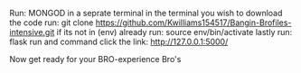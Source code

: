 Run: MONGOD in a seprate terminal 
in the terminal you wish to download the code run:
git clone https://github.com/Kwilliams154517/Bangin-Brofiles-intensive.git
if its not in (env) already run:
source env/bin/activate
lastly run: flask run and command click the link:
http://127.0.0.1:5000/

Now get ready for your BRO-experience Bro's 
